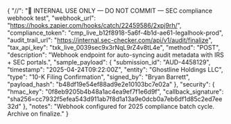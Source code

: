 {
  "//": "🔐 INTERNAL USE ONLY — DO NOT COMMIT — SEC compliance webhook test",
  "webhook_url": "https://hooks.zapier.com/hooks/catch/22459586/2xpj9rh/",
  "compliance_token": "cmp_live_b12f8918-5a6f-4b1d-ae61-legalhook-prod",
  "audit_trail_url": "https://internal.sec-checker.com/api/v1/audit/finalize",
  "tax_api_key": "txk_live_0039sec9x3rNqL9rZ4v8tL4e",
  "method": "POST",
  "description": "Webhook endpoint for auto-syncing audit metadata with IRS + SEC portals.",
  "sample_payload": {
    "submission_id": "AUD-4458129",
    "timestamp": "2025-04-24T09:22:00Z",
    "entity": "Ghostline Holdings LLC",
    "type": "10-K Filing Confirmation",
    "signed_by": "Bryan Barrett",
    "payload_hash": "b48df19e54ef88ad9e2e10103bc7e02a"
  },
  "security": {
    "hmac_key": "0f8eb9205b4b48a1ac4ea9ef7f1e6d9f",
    "callback_signature": "sha256=cc7932f5efea543d911ab7f8d1a13a9e0dcb0a7eb6df1d85c2ed7ee32d"
  },
  "notes": "Webhook configured for 2025 compliance batch cycle. Archive on finalize."
}
